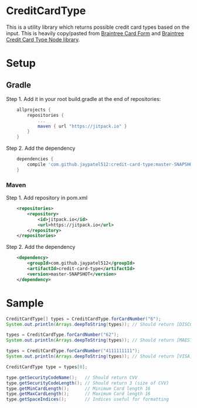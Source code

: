 # CreditCardType

This is a utility library which returns possible credit card types based on the input. This is heavily copy/pasted from [Braintree Card Form](https://github.com/braintree/android-card-form) and [Braintree Credit Card Type Node library](https://github.com/braintree/credit-card-type).

# Setup

## Gradle

Step 1. Add it in your root build.gradle at the end of repositories:
```gradle
    allprojects {
        repositories {
            ...
            maven { url "https://jitpack.io" }
        }
    }
```

Step 2. Add the dependency
```gradle
    dependencies {
        compile 'com.github.jaypatel512:credit-card-type:master-SNAPSHOT'
    }
```

### Maven

Step 1. Add repository in pom.xml
```xml
    <repositories>
        <repository>
            <id>jitpack.io</id>
            <url>https://jitpack.io</url>
        </repository>
    </repositories>
```

Step 2. Add the dependency
```xml
    <dependency>
        <groupId>com.github.jaypatel512</groupId>
        <artifactId>credit-card-type</artifactId>
        <version>master-SNAPSHOT</version>
    </dependency>
```

# Sample
```java
CreditCardType[] types = CreditCardType.forCardNumber("6");
System.out.println(Arrays.deepToString(types)); // Should return [DISCOVER, MAESTRO, UNIONPAY]

types = CreditCardType.forCardNumber("62");
System.out.println(Arrays.deepToString(types)); // Should return [MAESTRO, UNIONPAY]

types = CreditCardType.forCardNumber("4111111111");
System.out.println(Arrays.deepToString(types)); // Should return [VISA]

CreditCardType type = types[0];

type.getSecurityCodeName();   // Should return CVV
type.getSecurityCodeLength(); // Should return 3 (size of CVV)
type.getMinCardLength();      // Minimum Card length 16
type.getMaxCardLength();      // Maximum Card length 16
type.getSpaceIndices();       // Indices useful for formatting
```
